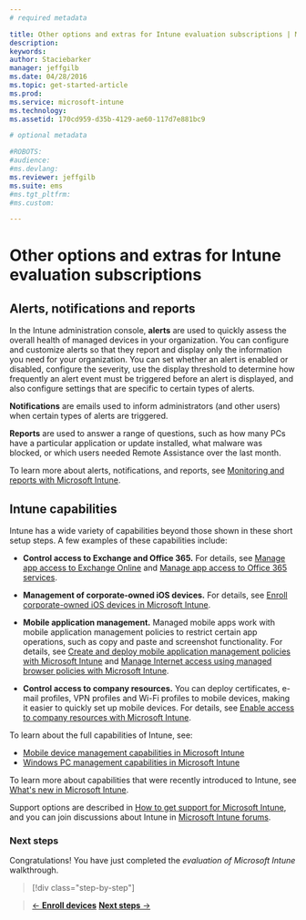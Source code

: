 ```yaml
---
# required metadata

title: Other options and extras for Intune evaluation subscriptions | Microsoft Intune
description:
keywords:
author: Staciebarker
manager: jeffgilb
ms.date: 04/28/2016
ms.topic: get-started-article
ms.prod:
ms.service: microsoft-intune
ms.technology:
ms.assetid: 170cd959-d35b-4129-ae60-117d7e881bc9

# optional metadata

#ROBOTS:
#audience:
#ms.devlang:
ms.reviewer: jeffgilb
ms.suite: ems
#ms.tgt_pltfrm:
#ms.custom:

---
```


# Other options and extras for Intune evaluation subscriptions

## Alerts, notifications and reports
In the Intune administration console, **alerts** are used to quickly assess the overall health of managed devices in your organization. You can configure and customize alerts so that they report and display only the information you need for your organization. You can set whether an alert is enabled or disabled, configure the severity, use the display threshold to determine how frequently an alert event must be triggered before an alert is displayed, and also configure settings that are specific to certain types of alerts.

**Notifications** are emails used to inform administrators (and other users)  when certain types of alerts are triggered.

**Reports** are used to answer a range of questions, such as how many PCs have a particular application or update installed, what malware was blocked, or which users needed Remote Assistance over the last month.

To learn more about alerts, notifications, and reports, see [Monitoring and reports with Microsoft Intune](/Intune/Deploy-Use/monitoring-and-reports-with-microsoft-intune).

## Intune capabilities
Intune has a wide variety of capabilities beyond those shown in these short setup steps. A few examples of these capabilities include:

-   **Control access to Exchange and Office 365.** For details, see [Manage app access to Exchange Online](https://technet.microsoft.com/library/dn705841.aspx) and [Manage app access to Office 365 services](https://technet.microsoft.com/library/dn818907.aspx).

-   **Management of corporate-owned iOS devices.** For details, see [Enroll corporate-owned iOS devices in Microsoft Intune](/Intune/Deploy-Use/enroll-corporate-owned-ios-devices-in-microsoft-intune).

-   **Mobile application management.** Managed mobile apps work with mobile application management policies to restrict certain app operations, such as copy and paste and screenshot functionality. For details, see [Create and deploy mobile application management policies with Microsoft Intune](/Intune/Deploy-Use/create-and-deploy-mobile-app-management-policies-with-microsoft-intune) and [Manage Internet access using managed browser policies with Microsoft Intune](/Intune/Deploy-Use/manage-internet-access-using-managed-browser-policies).

-   **Control access to company resources.** You can deploy certificates, e-mail profiles, VPN profiles and Wi-Fi profiles to mobile devices, making it easier to quickly set up mobile devices. For details, see [Enable access to company resources with Microsoft Intune](/Intune/Deploy-Use/enable-access-to-company-resources-with-microsoft-intune).

To learn about the full capabilities of Intune, see:
- [Mobile device management capabilities in Microsoft Intune](/intune/get-started/mobile-device-management-capabilities-in-microsoft-intune)
- [Windows PC management capabilities in Microsoft Intune](/intune/get-started/windows-pc-management-capabilities-in-microsoft-intune)

To learn more about capabilities that were recently introduced to Intune, see [What's new in Microsoft Intune](/Intune/Deploy-Use/whats-new-in-microsoft-intune).

Support options are described in [How to get support for Microsoft Intune](/Intune/Troubleshoot/how-to-get-support-for-microsoft-intune), and you can join discussions about Intune in [Microsoft Intune forums](https://social.technet.microsoft.com/Forums/en-US/home?forum=microsoftintuneprod).

### Next steps
Congratulations! You have just completed the *evaluation of Microsoft Intune* walkthrough.

>[!div class="step-by-step"]

>[&larr; **Enroll devices**](.\get-started-with-a-30-day-trial-of-microsoft-intune-step-5.md)     [**Next steps** &rarr;](.\get-started-with-a-30-day-trial-of-microsoft-intune-step-7.md)  
